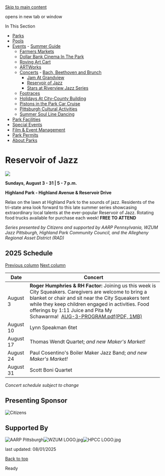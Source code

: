 [Skip to main content](https://www.pittsburghpa.gov/Recreation-Events/Events/Concerts/Reservoir-of-Jazz#main-content)

opens in new tab or window

In This Section

- [Parks](https://www.pittsburghpa.gov/Recreation-Events/Parks)
- [Pools](https://www.pittsburghpa.gov/Recreation-Events/Pools)
- [Events](https://www.pittsburghpa.gov/Recreation-Events/Events)  - [Summer Guide](https://www.pittsburghpa.gov/Recreation-Events/Events/Summer-Guide)
  - [Farmers Markets](https://www.pittsburghpa.gov/Recreation-Events/Events/Farmers-Markets)
  - [Dollar Bank Cinema In The Park](https://www.pittsburghpa.gov/Recreation-Events/Events/Dollar-Bank-Cinema-In-The-Park)
  - [Roving Art Cart](https://www.pittsburghpa.gov/Recreation-Events/Events/Roving-Art-Cart)
  - [ARTWorks](https://www.pittsburghpa.gov/Recreation-Events/Events/ARTWorks)
  - [Concerts](https://www.pittsburghpa.gov/Recreation-Events/Events/Concerts)    - [Bach, Beethoven and Brunch](https://www.pittsburghpa.gov/Recreation-Events/Events/Concerts/Bach-Beethoven-and-Brunch)
    - [Jam At Grandview](https://www.pittsburghpa.gov/Recreation-Events/Events/Concerts/Jam-At-Grandview)
    - [Reservoir of Jazz](https://www.pittsburghpa.gov/Recreation-Events/Events/Concerts/Reservoir-of-Jazz)
    - [Stars at Riverview Jazz Series](https://www.pittsburghpa.gov/Recreation-Events/Events/Concerts/Stars-at-Riverview-Jazz-Series)
  - [Footraces](https://www.pittsburghpa.gov/Recreation-Events/Events/Footraces)
  - [Holidays At City-County Building](https://www.pittsburghpa.gov/Recreation-Events/Events/Holidays-At-City-County-Building)
  - [Pistons in the Park Car Cruise](https://www.pittsburghpa.gov/Recreation-Events/Events/Pistons-in-the-Park-Car-Cruise)
  - [Pittsburgh Cultural Activities](https://www.pittsburghpa.gov/Recreation-Events/Events/Pittsburgh-Cultural-Activities)
  - [Summer Soul Line Dancing](https://www.pittsburghpa.gov/Recreation-Events/Events/Summer-Soul-Line-Dancing)
- [Park Facilities](https://www.pittsburghpa.gov/Recreation-Events/Park-Facilities)
- [Special Events](https://www.pittsburghpa.gov/Recreation-Events/Special-Events)
- [Film & Event Management](https://www.pittsburghpa.gov/Recreation-Events/Film-Event-Management)
- [Park Permits](https://www.pittsburghpa.gov/Recreation-Events/Park-Permits)
- [About Parks](https://www.pittsburghpa.gov/Recreation-Events/About-Parks)

# Reservoir of Jazz

![](https://www.pittsburghpa.gov/files/assets/city/v/1/special-events/events/6758_reservoir_of_jazz_-_crowd.jpg)

**Sundays, August 3 - 31 \| 5 - 7 p.m.**

**Highland Park - Highland Avenue & Reservoir Drive**

Relax on the lawn at Highland Park to the sounds of jazz. Residents of the tri-state area look forward to this late summer series showcasing extraordinary local talents at the ever-popular Reservoir of Jazz. Rotating food trucks available for purchase each week! **FREE TO ATTEND**

_Series presented by Citizens and supported by AARP Pennsylvania, WZUM Jazz Pittsburgh, Highland Park Community Council, and the Allegheny Regional Asset District (RAD)_

## 2025 Schedule

[Previous column](https://www.pittsburghpa.gov/Recreation-Events/Events/Concerts/Reservoir-of-Jazz#) [Next column](https://www.pittsburghpa.gov/Recreation-Events/Events/Concerts/Reservoir-of-Jazz#)

| Date | Concert |
| --- | --- |
| August 3 | **Roger Humphries & RH Factor:** Joining us this week is City Squeakers. Caregivers are welcome to bring a blanket or chair and sit near the City Squeakers tent while they keep children engaged in activities. Food offerings by 1:11 Juice and Pita My Schawarma!  [AUG-3-PROGRAM.pdf(PDF, 1MB)](https://www.pittsburghpa.gov/files/assets/city/v/1/special-events/events/aug-3-program.pdf "AUG 3 PROGRAM.pdf") |
| August 10 | Lynn Speakman 6tet |
| August 17 | Thomas Wendt Quartet; _and new Maker's Market!_ |
| August 24 | Paul Cosentino's Boiler Maker Jazz Band; _and new Maker's Market!_ |
| August 31 | Scott Boni Quartet |

_Concert schedule subject to change_

## Presenting Sponsor

![Citizens](https://www.pittsburghpa.gov/files/assets/city/v/1/special-events/events/25608_citizens.png)

## Supported By

![AARP Pittsburgh](https://www.pittsburghpa.gov/files/assets/city/v/1/special-events/events/25606_aarp.png)![WZUM LOGO.jpg](https://www.pittsburghpa.gov/files/assets/city/v/1/special-events/images/wzum-logo.jpg?w=500&h=500)![HPCC LOGO.jpg](https://www.pittsburghpa.gov/files/assets/city/v/1/special-events/images/hpcc-logo.jpg?w=500&h=500)

last updated: 08/01/2025

[Back to top](https://www.pittsburghpa.gov/Recreation-Events/Events/Concerts/Reservoir-of-Jazz#body-top)

Ready
